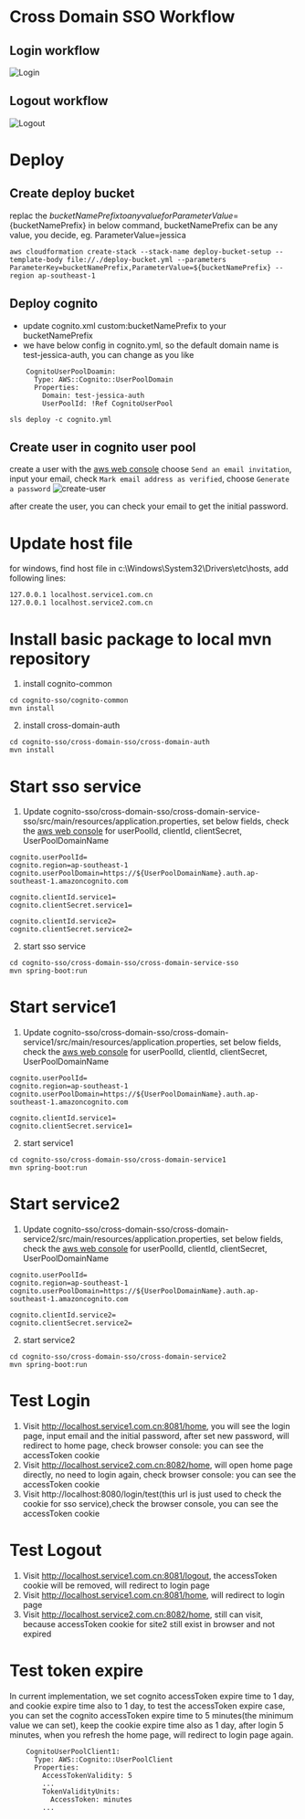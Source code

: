 # Cross Domain SSO Workflow

## Login workflow

![Login](login.png)

## Logout workflow

![Logout](logout.png)

# Deploy

## Create deploy bucket

replac the ${bucketNamePrefix} to any value for ParameterValue=${bucketNamePrefix} in below command, bucketNamePrefix can be any value, you decide, eg. ParameterValue=jessica

```
aws cloudformation create-stack --stack-name deploy-bucket-setup --template-body file://./deploy-bucket.yml --parameters ParameterKey=bucketNamePrefix,ParameterValue=${bucketNamePrefix} --region ap-southeast-1
```

## Deploy cognito

- update cognito.xml custom:bucketNamePrefix to your bucketNamePrefix
- we have below config in cognito.yml, so the default domain name is test-jessica-auth, you can change as you like

```
    CognitoUserPoolDoamin:
      Type: AWS::Cognito::UserPoolDomain
      Properties:
        Domain: test-jessica-auth
        UserPoolId: !Ref CognitoUserPool
```

```
sls deploy -c cognito.yml
```

## Create user in cognito user pool

create a user with the [aws web console](https://ap-southeast-1.console.aws.amazon.com/cognito/v2/idp/user-pools?region=ap-southeast-1)
choose `Send an email invitation`, input your email, check `Mark email address as verified`, choose `Generate a password`
![create-user](create-user.png)

after create the user, you can check your email to get the initial password.

# Update host file

for windows, find host file in c:\Windows\System32\Drivers\etc\hosts, add following lines:

```
127.0.0.1 localhost.service1.com.cn
127.0.0.1 localhost.service2.com.cn
```

# Install basic package to local mvn repository

1. install cognito-common

```
cd cognito-sso/cognito-common
mvn install
```

2. install cross-domain-auth

```
cd cognito-sso/cross-domain-sso/cross-domain-auth
mvn install
```

# Start sso service

1. Update cognito-sso/cross-domain-sso/cross-domain-service-sso/src/main/resources/application.properties, set below fields, check the [aws web console](https://ap-southeast-1.console.aws.amazon.com/cognito/v2/idp/user-pools?region=ap-southeast-1) for userPoolId, clientId, clientSecret, UserPoolDomainName

```
cognito.userPoolId=
cognito.region=ap-southeast-1
cognito.userPoolDomain=https://${UserPoolDomainName}.auth.ap-southeast-1.amazoncognito.com

cognito.clientId.service1=
cognito.clientSecret.service1=

cognito.clientId.service2=
cognito.clientSecret.service2=
```

2. start sso service

```
cd cognito-sso/cross-domain-sso/cross-domain-service-sso
mvn spring-boot:run
```

# Start service1

1. Update cognito-sso/cross-domain-sso/cross-domain-service1/src/main/resources/application.properties, set below fields, check the [aws web console](https://ap-southeast-1.console.aws.amazon.com/cognito/v2/idp/user-pools?region=ap-southeast-1) for userPoolId, clientId, clientSecret, UserPoolDomainName

```
cognito.userPoolId=
cognito.region=ap-southeast-1
cognito.userPoolDomain=https://${UserPoolDomainName}.auth.ap-southeast-1.amazoncognito.com

cognito.clientId.service1=
cognito.clientSecret.service1=

```

2. start service1

```
cd cognito-sso/cross-domain-sso/cross-domain-service1
mvn spring-boot:run
```

# Start service2

1. Update cognito-sso/cross-domain-sso/cross-domain-service2/src/main/resources/application.properties, set below fields, check the [aws web console](https://ap-southeast-1.console.aws.amazon.com/cognito/v2/idp/user-pools?region=ap-southeast-1) for userPoolId, clientId, clientSecret, UserPoolDomainName

```
cognito.userPoolId=
cognito.region=ap-southeast-1
cognito.userPoolDomain=https://${UserPoolDomainName}.auth.ap-southeast-1.amazoncognito.com

cognito.clientId.service2=
cognito.clientSecret.service2=
```

2. start service2

```
cd cognito-sso/cross-domain-sso/cross-domain-service2
mvn spring-boot:run
```

# Test Login

1. Visit http://localhost.service1.com.cn:8081/home, you will see the login page, input email and the initial password, after set new password, will redirect to home page, check browser console: you can see the accessToken cookie
2. Visit http://localhost.service2.com.cn:8082/home, will open home page directly, no need to login again, check browser console: you can see the accessToken cookie
3. Visit http://localhost:8080/login/test(this url is just used to check the cookie for sso service),check the browser console, you can see the accessToken cookie

# Test Logout

1. Visit http://localhost.service1.com.cn:8081/logout, the accessToken cookie will be removed, will redirect to login page
2. Visit http://localhost.service1.com.cn:8081/home, will redirect to login page
3. Visit http://localhost.service2.com.cn:8082/home, still can visit, because accessToken cookie for site2 still exist in browser and not expired

# Test token expire

In current implementation, we set cognito accessToken expire time to 1 day, and cookie expire time also to 1 day, to test the accessToken expire case, you can set the cognito accessToken expire time to 5 minutes(the minimum value we can set), keep the cookie expire time also as 1 day, after login 5 minutes, when you refresh the home page, will redirect to login page again.

```
    CognitoUserPoolClient1:
      Type: AWS::Cognito::UserPoolClient
      Properties:
        AccessTokenValidity: 5
        ...
        TokenValidityUnits:
          AccessToken: minutes
        ...
```
